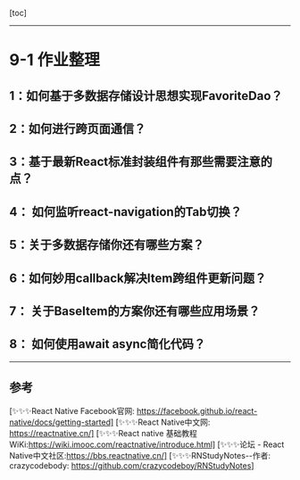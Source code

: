 [toc]

---

# 9-1 作业整理

## 1：如何基于多数据存储设计思想实现FavoriteDao？

## 2：如何进行跨页面通信？

## 3：基于最新React标准封装组件有那些需要注意的点？

## 4： 如何监听react-navigation的Tab切换？

## 5：关于多数据存储你还有哪些方案？

## 6：如何妙用callback解决Item跨组件更新问题？

## 7： 关于BaseItem的方案你还有哪些应用场景？

## 8： 如何使用await async简化代码？

---

## 参考

[✨✨✨React Native Facebook官网: https://facebook.github.io/react-native/docs/getting-started]
[✨✨✨React Native中文网: https://reactnative.cn/]
[✨✨✨React native 基础教程WiKi:https://wiki.imooc.com/reactnative/introduce.html]
[✨✨✨论坛 - React Native中文社区:https://bbs.reactnative.cn/]
[✨✨✨RNStudyNotes--作者: crazycodebody: https://github.com/crazycodeboy/RNStudyNotes]



